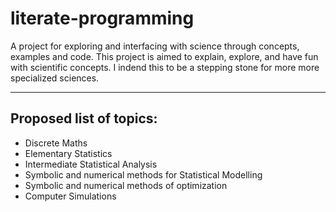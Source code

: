 # literate-programming
A project for exploring and interfacing with science through concepts, examples and code. 
This project is aimed to explain, explore, and have fun with scientific concepts. 
I indend this to be a stepping stone for more more specialized sciences. 

----
## Proposed list of topics:
- Discrete Maths
- Elementary Statistics
- Intermediate Statistical Analysis
- Symbolic and numerical methods for Statistical Modelling
- Symbolic and numerical methods of optimization
- Computer Simulations
